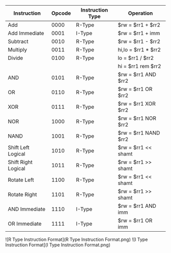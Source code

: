 |     Instruction     | Opcode | Instruction Type |      Operation       |
| ------------------- | ------ | ---------------- | -------------------- |
| Add                 |  0000  |      R-Type      | $rw = $rr1 + $rr2    |
| Add Immediate       |  0001  |      I-Type      | $rw = $rr1 + imm     |
| Subtract            |  0010  |      R-Type      | $rw = $rr1 - $rr2    |
| Multiply            |  0011  |      R-Type      | hi,lo = $rr1 * $rr2  |
| Divide              |  0100  |      R-Type      | lo = $rr1 / $rr2     |
|                     |        |                  | hi = $rr1 rem $rr2   |
| AND                 |  0101  |      R-Type      | $rw = $rr1 AND $rr2  |
| OR                  |  0110  |      R-Type      | $rw = $rr1 OR $rr2   |
| XOR                 |  0111  |      R-Type      | $rw = $rr1 XOR $rr2  |
| NOR                 |  1000  |      R-Type      | $rw = $rr1 NOR $rr2  |
| NAND                |  1001  |      R-Type      | $rw = $rr1 NAND $rr2 |
| Shift Left Logical  |  1010  |      R-Type      | $rw = $rr1 << shamt  |
| Shift Right Logical |  1011  |      R-Type      | $rw = $rr1 >> shamt  |
| Rotate Left         |  1100  |      R-Type      | $rw = $rr1 << shamt  |
| Rotate Right        |  1101  |      R-Type      | $rw = $rr1 >> shamt  |
| AND Immediate       |  1110  |      I-Type      | $rw = $rr1 AND imm   |
| OR Immediate        |  1111  |      I-Type      | $rw = $rr1 OR imm    |

![R Type Instruction Format](R Type Instruction Format.png)
![I Type Instruction Format](I Type Instruction Format.png)
